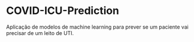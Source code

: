 # COVID-ICU-Prediction
Aplicação de modelos de machine learning para prever se um paciente vai precisar de um leito de UTI.
